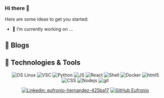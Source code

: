 ### Hi there 👋

Here are some ideas to get you started:

- 🔭 I’m currently working on ...

## 📝 Blogs


## 🔧 Technologies & Tools


<div  align='center'>

<img  alt="OS Linux" src="https://img.shields.io/badge/OS-Linux-informational?style=flat&logo=linux&logoColor=white&color=6aa6f8" />
<img  alt="VSC" src="https://img.shields.io/badge/Editor-VS_Code-informational?style=flat&logo=visual-studio-code&logoColor=white&color=6aa6f8" />
<img  alt="Python" src="https://img.shields.io/badge/Code-Python-informational?style=flat&logo=python&logoColor=white&color=6aa6f8" />
<img  alt="JS" src="https://img.shields.io/badge/Code-JavaScript-informational?style=flat&logo=javascript&logoColor=white&color=6aa6f8" />
<img  alt="React" src="https://img.shields.io/badge/Code-React-informational?style=flat&logo=react&logoColor=white&color=6aa6f8" />
<img  alt="Shell" src="https://img.shields.io/badge/Shell-Bash-informational?style=flat&logo=gnu-bash&logoColor=white&color=6aa6f8" />
<img  alt="Docker" src="https://img.shields.io/badge/Tools-Docker-informational?style=flat&logo=docker&logoColor=white&color=6aa6f8" />
<img alt="html5" src="https://img.shields.io/badge/-HTML5-E34F26?style=for-the-badge&logo=html5&logoColor=white" />
<img alt="CSS" src="https://img.shields.io/static/v1?style=for-the-badge&message=CSS3&color=1572B6&logo=CSS3&logoColor=FFFFFF&label=" />
<img alt="Nodejs" src="https://img.shields.io/badge/-Nodejs-43853d?style=for-the-badge&logo=Node.js&logoColor=white" />
<img alt="git" src="https://img.shields.io/badge/-Git-F05032?style=for-the-badge&logo=git&logoColor=white" />


</div>



<div  align='center'>

[![Linkedin: eufronio-hernandez-425ba17](https://img.shields.io/badge/-www.linkedin.com/in/eufronio-hernandez-425ba17-blue?style=flat-square&logo=Linkedin&logoColor=white&link=https://www.linkedin.com/in/eufronio-hernandez-425ba17/)](https://www.linkedin.com/in/eufronio-hernandez-425ba17/)
[![GitHub Eufronio](https://img.shields.io/github/followers/Eufronio?label=follow&style=social)](https://github.com/Eufronio)

</div>


